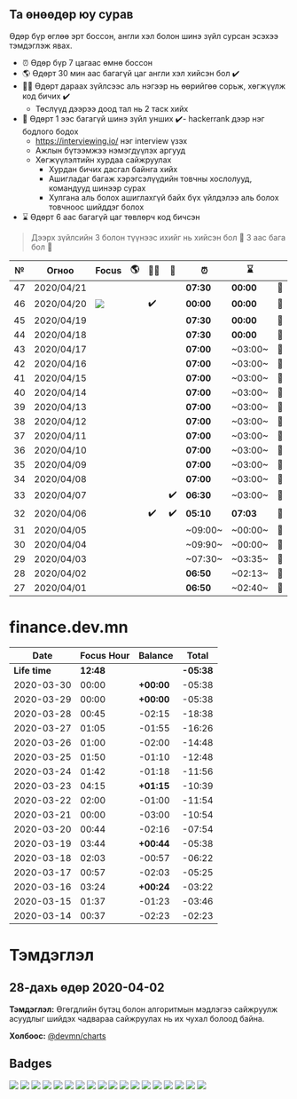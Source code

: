 ## Та өнөөдөр юу сурав

Өдөр бүр өглөө эрт боссон, англи хэл болон шинэ зүйл сурсан эсэхээ тэмдэглэж явах.

- :alarm_clock: Өдөр бүр 7 цагаас өмнө боссон
- :earth_americas: Өдөрт 30 мин аас багагүй цаг англи хэл хийсэн бол :heavy_check_mark:
- :man_technologist: Өдөрт дараах зүйлсээс аль нэгээр нь өөрийгөө сорьж, хөгжүүлж код бичих :heavy_check_mark:
  - Төслүүд дээрээ доод тал нь 2 таск хийх
- :open_book: Өдөрт 1 ээс багагүй шинэ зүйл унших :heavy_check_mark:- hackerrank дээр нэг бодлого бодох
  - https://interviewing.io/ нэг interview үзэх
  - Ажлын бүтээмжээ нэмэгдүүлэх аргууд
  - Хөгжүүлэлтийн хурдаа сайжруулах
    - Хурдан бичих дасгал байнга хийх
    - Ашигладаг багаж хэрэгсэлүүдийн товчны хослолууд, командууд шинээр сурах
    - Хулгана аль болох ашиглахгүй байх бүх үйлдэлээ аль болох товчноос шийддэг болох
- :hourglass: Өдөрт 6 аас багагүй цаг төвлөрч код бичсэн

> Дээрх зүйлсийн 3 болон түүнээс ихийг нь хийсэн бол :triangular_flag_on_post: 3 аас бага бол :poop:

| №   | Огноо      | Focus | :earth_americas: | :man_technologist: | :open_book:        | :alarm_clock: | :hourglass: |                           |
| --- | ---------- | ----- | ---------------- | ------------------ | ------------------ | ------------- | ----------- | ------------------------- |
| 47  | 2020/04/21 |       |                  |                    |                    | **07:30**     | **00:00**   | :triangular_flag_on_post: |
| 46  | 2020/04/20 | ![][intelligo]      |                  | :heavy_check_mark: |                    | **00:00**     | **00:00**   | :triangular_flag_on_post: |
| 45  | 2020/04/19 |       |                  |                    |                    | **07:30**     | **00:00**   | :triangular_flag_on_post: |
| 44  | 2020/04/18 |       |                  |                    |                    | **07:30**     | **00:00**   | :triangular_flag_on_post: |
| 43  | 2020/04/17 |       |                  |                    |                    | **07:00**     | ~03:00~     | :poop:                    |
| 42  | 2020/04/16 |       |                  |                    |                    | **07:00**     | ~03:00~     | :poop:                    |
| 41  | 2020/04/15 |       |                  |                    |                    | **07:00**     | ~03:00~     | :poop:                    |
| 40  | 2020/04/14 |       |                  |                    |                    | **07:00**     | ~03:00~     | :poop:                    |
| 39  | 2020/04/13 |       |                  |                    |                    | **07:00**     | ~03:00~     | :poop:                    |
| 38  | 2020/04/12 |       |                  |                    |                    | **07:00**     | ~03:00~     | :poop:                    |
| 37  | 2020/04/11 |       |                  |                    |                    | **07:00**     | ~03:00~     | :poop:                    |
| 36  | 2020/04/10 |       |                  |                    |                    | **07:00**     | ~03:00~     | :poop:                    |
| 35  | 2020/04/09 |       |                  |                    |                    | **07:00**     | ~03:00~     | :poop:                    |
| 34  | 2020/04/08 |       |                  |                    |                    | **07:00**     | ~03:00~     | :poop:                    |
| 33  | 2020/04/07 |       |                  |                    | :heavy_check_mark: | **06:30**     | ~03:00~     | :poop:                    |
| 32  | 2020/04/06 |       |                  | :heavy_check_mark: | :heavy_check_mark: | **05:10**     | **07:03**   | :triangular_flag_on_post: |
| 31  | 2020/04/05 |       |                  |                    |                    | ~09:00~       | ~00:00~     | :poop:                    |
| 30  | 2020/04/04 |       |                  |                    |                    | ~09:90~       | ~00:00~     | :poop:                    |
| 29  | 2020/04/03 |       |                  |                    |                    | ~07:30~       | ~03:35~     | :poop:                    |
| 28  | 2020/04/02 |       |                  |                    |                    | **06:50**     | ~02:13~     | :poop:                    |
| 27  | 2020/04/01 |       |                  |                    |                    | **06:50**     | ~02:40~     | :poop:                    |

# finance.dev.mn

| Date          | Focus Hour | Balance    | Total      |
| ------------- | ---------- | ---------- | ---------- |
| **Life time** | **12:48**  |            | **-05:38** |
| 2020-03-30    | 00:00      | **+00:00** | -05:38     |
| 2020-03-29    | 00:00      | **+00:00** | -05:38     |
| 2020-03-28    | 00:45      | -02:15     | -18:38     |
| 2020-03-27    | 01:05      | -01:55     | -16:26     |
| 2020-03-26    | 01:00      | -02:00     | -14:48     |
| 2020-03-25    | 01:50      | -01:10     | -12:48     |
| 2020-03-24    | 01:42      | -01:18     | -11:56     |
| 2020-03-23    | 04:15      | **+01:15** | -10:39     |
| 2020-03-22    | 02:00      | -01:00     | -11:54     |
| 2020-03-21    | 00:00      | -03:00     | -10:54     |
| 2020-03-20    | 00:44      | -02:16     | -07:54     |
| 2020-03-19    | 03:44      | **+00:44** | -05:38     |
| 2020-03-18    | 02:03      | -00:57     | -06:22     |
| 2020-03-17    | 00:57      | -02:03     | -05:25     |
| 2020-03-16    | 03:24      | **+00:24** | -03:22     |
| 2020-03-15    | 01:37      | -01:23     | -03:46     |
| 2020-03-14    | 00:37      | -02:23     | -02:23     |

# Тэмдэглэл

## 28-дахь өдөр 2020-04-02

**Тэмдэглэл:** Өгөгдлийн бүтэц болон алгоритмын мэдлэгээ сайжруулж асуудлыг шийдэх чадвараа сайжруулах нь их чухал болоод байна.

**Холбоос:** [@devmn/charts](https://www.npmjs.com/package/@devmn/charts)

[11]: #11-дахь-өдөр-2020-03-16

## Badges

![][finf-dev] ![][finb-dev]
![][marketf-dev] ![][marketm-dev] ![][marketb-dev]
![][jishof-dev] ![][jishom-dev] ![][jishob-dev]
![][codegen-dev]
![][api-chatbot] ![][stu-chatbot] ![][sim-chatbot] ![][www-chatbot]
![][@devmn/charts] ![][@devmn/event-emitter] ![][@devmn/image-viewer] ![][@devmn/multi-select] ![][@devmn/stepper]

[intelligo]: https://img.shields.io/badge/intelligo.systems-4285f4?style=flat-square&logo=typescript
[devmn]: https://img.shields.io/badge/www.dev.mn-4285f4?style=flat-square&logo=typescript
[finf-dev]: https://img.shields.io/badge/finance-dev.mn-4285f4?style=flat-square&logo=angular
[finb-dev]: https://img.shields.io/badge/finance-dev.mn-4285f4?style=flat-square&logo=spring
[notes-dev]: https://img.shields.io/badge/notes-dev.mn-4285f4?style=flat-square&logo=angular
[codegen-dev]: https://img.shields.io/badge/codegen-dev.mn-4285f4?style=flat-square&logo=angular
[marketf-dev]: https://img.shields.io/badge/market-dev.mn-4285f4?style=flat-square&logo=angular
[marketm-dev]: https://img.shields.io/badge/market-dev.mn-4285f4?style=flat-square&logo=flutter
[marketb-dev]: https://img.shields.io/badge/market-dev.mn-4285f4?style=flat-square&logo=node.js
[jishof-dev]: https://img.shields.io/badge/jisho-dev.mn-4285f4?style=flat-square&logo=angular
[jishom-dev]: https://img.shields.io/badge/jisho-dev.mn-4285f4?style=flat-square&logo=flutter
[jishob-dev]: https://img.shields.io/badge/jisho-dev.mn-4285f4?style=flat-square&logo=node.js
[vue-dev]: https://img.shields.io/badge/vue-dev.mn-4285f4?style=flat-square&logo=vue.js
[rxjs-dev]: https://img.shields.io/badge/rxjs-dev.mn-4285f4?style=flat-square&logo=typescript
[api-chatbot]: https://img.shields.io/badge/backend-chatbots.mn-007acc?style=flat-square&logo=node.js
[stu-chatbot]: https://img.shields.io/badge/studio-chatbots.mn-007acc?style=flat-square&logo=angular
[sim-chatbot]: https://img.shields.io/badge/simulator-chatbots.mn-007acc?style=flat-square&logo=angular
[www-chatbot]: https://img.shields.io/badge/www-chatbots.mn-007acc?style=flat-square&logo=angular
[@devmn/charts]: https://img.shields.io/badge/@devmn/charts-007acc?style=flat-square&logo=npm
[@devmn/event-emitter]: https://img.shields.io/badge/@devmn/event--emitter-007acc?style=flat-square&logo=npm
[@devmn/image-viewer]: https://img.shields.io/badge/@devmn/image--viewer-007acc?style=flat-square&logo=npm
[@devmn/multi-select]: https://img.shields.io/badge/@devmn/multi--select-007acc?style=flat-square&logo=npm
[@devmn/stepper]: https://img.shields.io/badge/@devmn/stepper-007acc?style=flat-square&logo=npm

